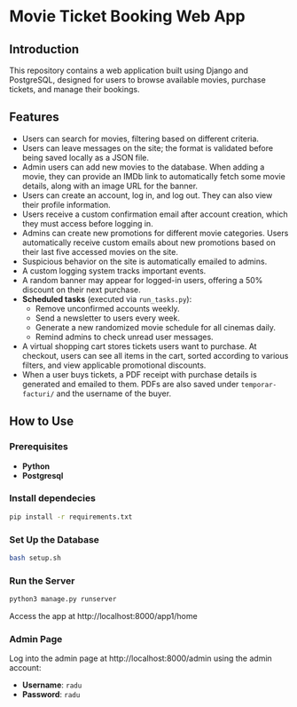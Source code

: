 # Movie Ticket Booking Web App

## Introduction
This repository contains a web application built using Django and PostgreSQL, designed for users to browse available movies, purchase tickets, and manage their bookings.

## Features
- Users can search for movies, filtering based on different criteria.
- Users can leave messages on the site; the format is validated before being saved locally as a JSON file.
- Admin users can add new movies to the database. When adding a movie, they can provide an IMDb link to automatically fetch some movie details, along with an image URL for the banner.
- Users can create an account, log in, and log out. They can also view their profile information.
- Users receive a custom confirmation email after account creation, which they must access before logging in.
- Admins can create new promotions for different movie categories. Users automatically receive custom emails about new promotions based on their last five accessed movies on the site.
- Suspicious behavior on the site is automatically emailed to admins.
- A custom logging system tracks important events.
- A random banner may appear for logged-in users, offering a 50% discount on their next purchase.
- **Scheduled tasks** (executed via `run_tasks.py`):
  - Remove unconfirmed accounts weekly.
  - Send a newsletter to users every week.
  - Generate a new randomized movie schedule for all cinemas daily.
  - Remind admins to check unread user messages.
- A virtual shopping cart stores tickets users want to purchase. At checkout, users can see all items in the cart, sorted according to various filters, and view applicable promotional discounts.
- When a user buys tickets, a PDF receipt with purchase details is generated and emailed to them. PDFs are also saved under `temporar-facturi/` and the username of the buyer.

## How to Use

### Prerequisites
- **Python**
- **Postgresql**


### Install dependecies
```sh
pip install -r requirements.txt
```

### Set Up the Database
```sh
bash setup.sh
```

### Run the Server
```sh
python3 manage.py runserver
```
Access the app at http://localhost:8000/app1/home

### Admin Page
Log into the admin page at http://localhost:8000/admin using the admin account:
- **Username**: `radu`
- **Password**: `radu`

